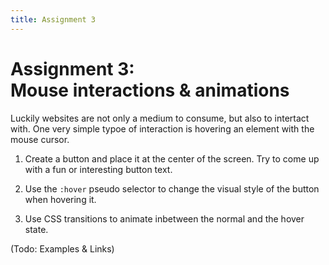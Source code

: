 ```yaml
---
title: Assignment 3
---
```


# Assignment 3:<br />Mouse interactions & animations

Luckily websites are not only a medium to consume, but also to intertact with. One very simple typoe of interaction is hovering an element with the mouse cursor.

1. Create a button and place it at the center of the screen. Try to come up with a fun or interesting button text.

2. Use the `:hover` pseudo selector to change the visual style of the button when hovering it.

3. Use CSS transitions to animate inbetween the normal and the hover state.

(Todo: Examples & Links)
